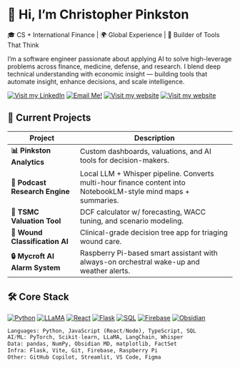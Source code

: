 # 👋 Hi, I’m Christopher Pinkston

🎓 CS + International Finance | 🌍 Global Experience | 🧠 Builder of Tools That Think

I’m a software engineer passionate about applying AI to solve high-leverage problems across finance, medicine, defense, and research. I blend deep technical understanding with economic insight — building tools that automate insight, enhance decisions, and scale intelligence.

[![Visit my LinkedIn](https://img.shields.io/badge/-LinkedIn-0A66C2?style=for-the-badge&logo=linkedin&logoColor=white)](https://linkedin.com/in/christopher-pinkston)
[![Email Me!](https://img.shields.io/badge/-Email-EA4335?style=for-the-badge&logo=gmail&logoColor=white)](mailto:im@christopherpinkston.com)
[![Visit my website](https://img.shields.io/badge/-Website-000000?style=for-the-badge&logo=firefox&logoColor=white)](https://christopherpinkston.com)
[![Visit my website](https://img.shields.io/badge/-Website-000000?style=for-the-badge&logo=firefox&logoColor=white)](https://pinkstonanalytics.com)

## 🚀 Current Projects

| Project | Description | 
|--------|-------------|
| **📊 Pinkston Analytics** | Custom dashboards, valuations, and AI tools for decision-makers. 
| **🧠 Podcast Research Engine** | Local LLM + Whisper pipeline. Converts multi-hour finance content into NotebookLM-style mind maps + summaries. |
| **💸 TSMC Valuation Tool** | DCF calculator w/ forecasting, WACC tuning, and scenario modeling. |
| **🧬 Wound Classification AI** | Clinical-grade decision tree app for triaging wound care. |
| **🔒 Mycroft AI Alarm System** | Raspberry Pi-based smart assistant with always-on orchestral wake-up and weather alerts.|

## 🛠️ Core Stack


[![Python](https://img.shields.io/badge/Made%20with-Python-3670A0?style=for-the-badge&logo=python&logoColor=white)](https://www.python.org/)
[![LLaMA](https://img.shields.io/badge/Powered%20by-LLaMA-blueviolet?style=for-the-badge&logo=data:image/svg+xml;base64,PHN2ZyB3aWR0aD0iMzIiIGhlaWdodD0iMzIiIHZpZXdCb3g9IjAgMCAzMiAzMiI+PC9zdmc+)]()
[![React](https://img.shields.io/badge/Built%20with-React-61DAFB?style=for-the-badge&logo=react&logoColor=black)](https://reactjs.org/)
[![Flask](https://img.shields.io/badge/API%20by-Flask-000000?style=for-the-badge&logo=flask&logoColor=white)](https://flask.palletsprojects.com/)
[![SQL](https://img.shields.io/badge/Data-SQL-336791?style=for-the-badge&logo=mysql&logoColor=white)](https://www.mysql.com/)
[![Firebase](https://img.shields.io/badge/Auth-Firebase-FFCA28?style=for-the-badge&logo=firebase&logoColor=black)](https://firebase.google.com/)
[![Obsidian](https://img.shields.io/badge/Note%20Export-Obsidian-483699?style=for-the-badge&logo=obsidian&logoColor=white)](https://obsidian.md/)

```python
Languages: Python, JavaScript (React/Node), TypeScript, SQL  
AI/ML: PyTorch, Scikit-learn, LLaMA, LangChain, Whisper  
Data: pandas, NumPy, Obsidian MD, matplotlib, FactSet  
Infra: Flask, Vite, Git, Firebase, Raspberry Pi  
Other: GitHub Copilot, Streamlit, VS Code, Figma

